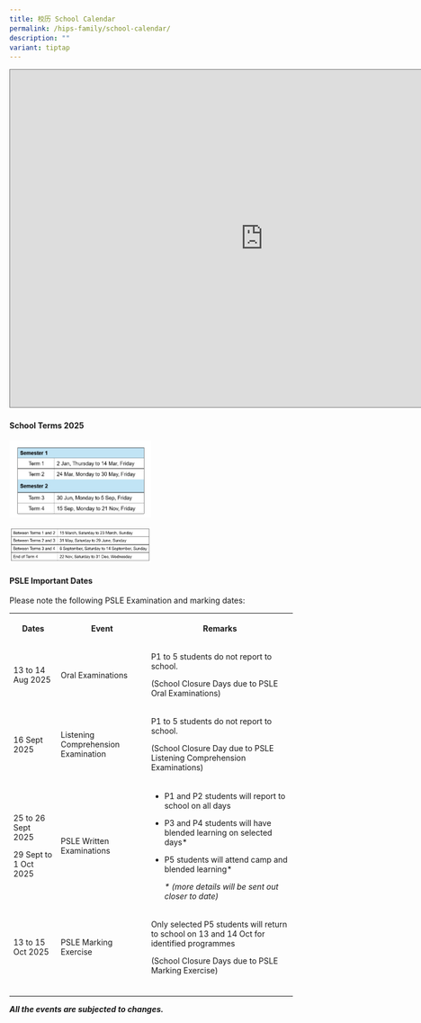 ```yaml
---
title: 校历 School Calendar
permalink: /hips-family/school-calendar/
description: ""
variant: tiptap
---
```

<div class="iframe-wrapper">
<iframe style="border:solid 1px #777" height="600" width="900" allowfullscreen="true" frameborder="0" src="https://calendar.google.com/calendar/embed?height=600&amp;wkst=1&amp;bgcolor=%23ffffff&amp;ctz=Asia%2FSingapore&amp;showPrint=0&amp;showTz=0&amp;src=YWRtaW5faG9seWlubm9jZW50QG1vZS5lZHUuc2c&amp;color=%234285F4"></iframe>
</div>
<h4><strong>School Terms 2025</strong></h4>
<div class="isomer-image-wrapper">
<img style="width: 50%;" height="auto" width="100%" alt="" src="/images/School information/School_term_2025.png">
</div>
<p></p>
<div class="isomer-image-wrapper">
<img style="width: 50%;" height="auto" width="100%" alt="" src="/images/School information/School_holiday.png">
</div>
<h4></h4>
<p></p>
<h4><strong>PSLE Important Dates</strong></h4>
<p>Please note the following PSLE Examination and marking dates:</p>
<table style="minWidth: 75px">
<colgroup>
<col>
<col>
<col>
</colgroup>
<tbody>
<tr>
<th rowspan="1" colspan="1">
<p>Dates</p>
</th>
<th rowspan="1" colspan="1">
<p>Event</p>
</th>
<th rowspan="1" colspan="1">
<p>Remarks</p>
</th>
</tr>
<tr>
<td rowspan="1" colspan="1">
<p>13 to 14 Aug 2025</p>
</td>
<td rowspan="1" colspan="1">
<p>Oral Examinations</p>
</td>
<td rowspan="1" colspan="1">
<p>P1 to 5 students do not report to school.</p>
<p>(School Closure Days due to PSLE Oral Examinations)</p>
</td>
</tr>
<tr>
<td rowspan="1" colspan="1">
<p>16 Sept 2025</p>
</td>
<td rowspan="1" colspan="1">
<p>Listening Comprehension Examination</p>
</td>
<td rowspan="1" colspan="1">
<p>P1 to 5 students do not report to school.</p>
<p>(School Closure Day due to PSLE Listening Comprehension Examinations)</p>
</td>
</tr>
<tr>
<td rowspan="1" colspan="1">
<p>25 to 26 Sept 2025</p>
<p>29 Sept to 1 Oct 2025</p>
</td>
<td rowspan="1" colspan="1">
<p>PSLE Written Examinations</p>
</td>
<td rowspan="1" colspan="1">
<ul data-tight="true" class="tight">
<li>
<p>P1 and P2 students will report to school on all days</p>
</li>
<li>
<p>P3 and P4 students will have blended learning on selected days*</p>
</li>
<li>
<p>P5 students will attend camp and blended learning*</p>
<p></p>
<p><em>* (more details will be sent out closer to date)</em>
</p>
</li>
</ul>
</td>
</tr>
<tr>
<td rowspan="1" colspan="1">
<p>13 to 15 Oct 2025</p>
</td>
<td rowspan="1" colspan="1">
<p>PSLE Marking Exercise</p>
</td>
<td rowspan="1" colspan="1">
<p>Only selected P5 students will return to school on 13 and 14 Oct for identified
programmes</p>
<p>(School Closure Days due to PSLE Marking Exercise)</p>
</td>
</tr>
<tr>
<td rowspan="1" colspan="1">
<p></p>
</td>
<td rowspan="1" colspan="1">
<p></p>
</td>
<td rowspan="1" colspan="1">
<p></p>
</td>
</tr>
</tbody>
</table>
<p></p>
<p><strong><em>All the events are subjected to changes.</em></strong>
</p>